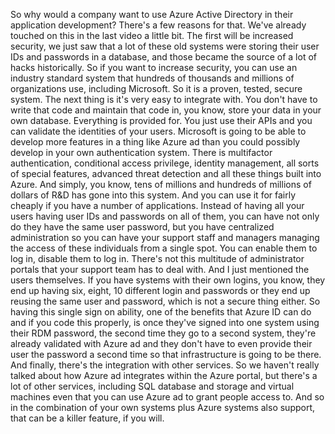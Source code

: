 So why would a company want to use Azure Active Directory in their application development?
There's a few reasons for that.
We've already touched on this in the last video a little bit.
The first will be increased security, we just saw that a lot of these old systems were storing their
user IDs and passwords in a database, and those became the source of a lot of hacks historically.
So if you want to increase security, you can use an industry standard system that hundreds of thousands
and millions of organizations use, including Microsoft.
So it is a proven, tested, secure system.
The next thing is it's very easy to integrate with.
You don't have to write that code and maintain that code in, you know, store your data in your own
database.
Everything is provided for.
You just use their APIs and you can validate the identities of your users.
Microsoft is going to be able to develop more features in a thing like Azure ad than you could possibly
develop in your own authentication system.
There is multifactor authentication, conditional access privilege, identity management, all sorts
of special features, advanced threat detection and all these things built into Azure.
And simply, you know, tens of millions and hundreds of millions of dollars of R&amp;D has gone into this
system.
And you can use it for fairly cheaply if you have a number of applications.
Instead of having all your users having user IDs and passwords on all of them, you can have not only
do they have the same user password, but you have centralized administration so you can have your support
staff and managers managing the access of these individuals from a single spot.
You can enable them to log in, disable them to log in.
There's not this multitude of administrator portals that your support team has to deal with.
And I just mentioned the users themselves.
If you have systems with their own logins, you know, they end up having six, eight, 10 different
login and passwords or they end up reusing the same user and password, which is not a secure thing
either.
So having this single sign on ability, one of the benefits that Azure ID can do and if you code this
properly, is once they've signed into one system using their RDM password, the second time they go
to a second system, they're already validated with Azure ad and they don't have to even provide their
user the password a second time so that infrastructure is going to be there.
And finally, there's the integration with other services.
So we haven't really talked about how Azure ad integrates within the Azure portal, but there's a lot
of other services, including SQL database and storage and virtual machines even that you can use Azure
ad to grant people access to.
And so in the combination of your own systems plus Azure systems also support, that can be a killer
feature, if you will.
